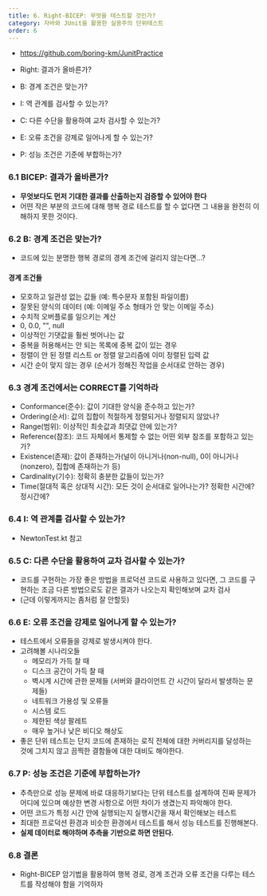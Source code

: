 ```yaml
---
title: 6. Right-BICEP: 무엇을 테스트할 것인가?
category: 자바와 JUnit을 활용한 실용주의 단위테스트
order: 6
---
```


- https://github.com/boring-km/JunitPractice

- Right: 결과가 올바른가?
- B: 경계 조건은 맞는가?
- I: 역 관계를 검사할 수 있는가?
- C: 다른 수단을 활용하여 교차 검사할 수 있는가?
- E: 오류 조건을 강제로 일어나게 할 수 있는가?
- P: 성능 조건은 기준에 부합하는가?

### 6.1 BICEP: 결과가 올바른가?
- **무엇보다도 먼저 기대한 결과를 산출하는지 검증할 수 있어야 한다**
- 어떤 작은 부분의 코드에 대해 행복 경로 테스트를 할 수 없다면 그 내용을 완전히 이해하지 못한 것이다.

### 6.2 B: 경계 조건은 맞는가?
- 코드에 있는 분명한 행복 경로의 경계 조건에 걸리지 않는다면...?

#### 경계 조건들
- 모호하고 일관성 없는 값들 (예: 특수문자 포함된 파일이름)
- 잘못된 양식의 데이터 (예: 이메일 주소 형태가 안 맞는 이메일 주소)
- 수치적 오버플로를 일으키는 계산
- 0, 0.0, "", null
- 이상적인 기댓값을 훨씬 벗어나는 값
- 중복을 허용해서는 안 되는 목록에 중복 값이 있는 경우
- 정렬이 안 된 정렬 리스트 or 정렬 알고리즘에 이미 정렬된 입력 값
- 시간 순이 맞지 않는 경우 (순서가 정해진 작업을 순서대로 안하는 경우)

### 6.3 경계 조건에서는 CORRECT를 기억하라
- Conformance(준수): 값이 기대한 양식을 준수하고 있는가?
- Ordering(순서): 값의 집합이 적절하게 정렬되거나 정렬되지 않았나?
- Range(범위): 이상적인 최솟값과 최댓값 안에 있는가?
- Reference(참조): 코드 자체에서 통제할 수 없는 어떤 외부 참조를 포함하고 있는가?
- Existence(존재): 값이 존재하는가(널이 아니거나(non-null), 0이 아니거나(nonzero), 집합에 존재하는가 등)
- Cardinality(기수): 정확히 충분한 값들이 있는가?
- Time(절대적 혹은 상대적 시간): 모든 것이 순서대로 일어나는가? 정확한 시간에? 정시간에?

### 6.4 I: 역 관계를 검사할 수 있는가?
- NewtonTest.kt 참고

### 6.5 C: 다른 수단을 활용하여 교차 검사할 수 있는가?
- 코드를 구현하는 가장 좋은 방법을 프로덕션 코드로 사용하고 있다면, 그 코드를 구현하는 조금 다른 방법으로도 같은 결과가 나오는지 확인해보며 교차 검사
- (근데 이렇게까지는 좀처럼 잘 안할듯)

### 6.6 E: 오류 조건을 강제로 일어나게 할 수 있는가?
- 테스트에서 오류들을 강제로 발생시켜야 한다.
- 고려해볼 시나리오들
    - 메모리가 가득 찰 때
    - 디스크 공간이 가득 찰 때
    - 벽시계 시간에 관한 문제들 (서버와 클라이언트 간 시간이 달라서 발생하는 문제들)
    - 네트워크 가용성 및 오류들
    - 시스템 로드
    - 제한된 색상 팔레트
    - 매우 높거나 낮은 비디오 해상도
- 좋은 단위 테스트는 단지 코드에 존재하는 로직 전체에 대한 커버리지를 달성하는 것에 그치지 않고 끔찍한 결함들에 대한 대비도 해야한다.

### 6.7 P: 성능 조건은 기준에 부합하는가?
- 추측만으로 성능 문제에 바로 대응하기보다는 단위 테스트를 설계하여 진짜 문제가 어디에 있으며 예상한 변경 사항으로 어떤 차이가 생겼는지 파악해야 한다.
- 어떤 코드가 특정 시간 안에 실행되는지 실행시간을 재서 확인해보는 테스트
- 최대한 프로덕션 환경과 비슷한 환경에서 테스트를 해서 성능 테스트를 진행해본다.
- **실제 데이터로 해야하며 추측을 기반으로 하면 안된다.**

### 6.8 결론
- Right-BICEP 암기법을 활용하여 행복 경로, 경계 조건과 오류 조건을 다루는 테스트를 작성해야 함을 기억하자